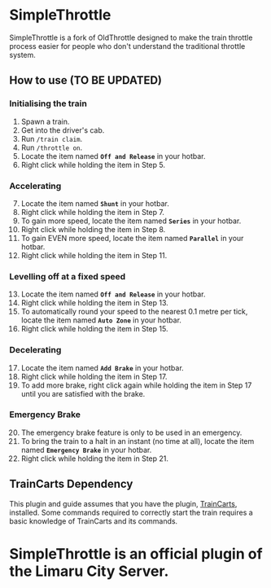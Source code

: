 # SimpleThrottle
SimpleThrottle is a fork of OldThrottle designed to make the train throttle process easier for people who don't understand the traditional throttle system.

## How to use (TO BE UPDATED)

### Initialising the train
1. Spawn a train.
2. Get into the driver's cab.
3. Run `/train claim`.
4. Run `/throttle on`.
5. Locate the item named **`Off and Release`** in your hotbar.
6. Right click while holding the item in Step 5.

### Accelerating
7. Locate the item named **`Shunt`** in your hotbar.
8. Right click while holding the item in Step 7.
9. To gain more speed, locate the item named **`Series`** in your hotbar.
10. Right click while holding the item in Step 8.
11. To gain EVEN more speed, locate the item named **`Parallel`** in your hotbar.
12. Right click while holding the item in Step 11.

### Levelling off at a fixed speed
13. Locate the item named **`Off and Release`** in your hotbar.
14. Right click while holding the item in Step 13.
15. To automatically round your speed to the nearest 0.1 metre per tick, locate the item named **`Auto Zone`** in your hotbar.
16. Right click while holding the item in Step 15.

### Decelerating
17. Locate the item named **`Add Brake`** in your hotbar.
18. Right click while holding the item in Step 17.
19. To add more brake, right click again while holding the item in Step 17 until you are satisfied with the brake.

### Emergency Brake
20. The emergency brake feature is only to be used in an emergency.
21. To bring the train to a halt in an instant (no time at all), locate the item named **`Emergency Brake`** in your hotbar.
22. Right click while holding the item in Step 21.

## TrainCarts Dependency
This plugin and guide assumes that you have the plugin, [TrainCarts](https://www.spigotmc.org/resources/traincarts.39592/), installed. Some commands required to correctly start the train requires a basic knowledge of TrainCarts and its commands.

# SimpleThrottle is an official plugin of the Limaru City Server.
